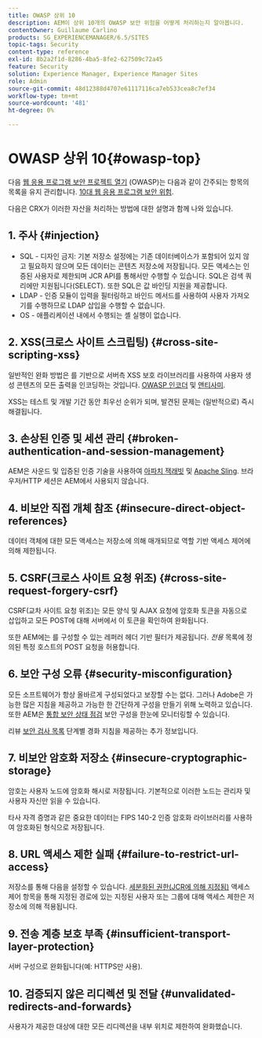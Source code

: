 ```yaml
---
title: OWASP 상위 10
description: AEM이 상위 10개의 OWASP 보안 위험을 어떻게 처리하는지 알아봅니다.
contentOwner: Guillaume Carlino
products: SG_EXPERIENCEMANAGER/6.5/SITES
topic-tags: Security
content-type: reference
exl-id: 8b2a2f1d-8286-4ba5-8fe2-627509c72a45
feature: Security
solution: Experience Manager, Experience Manager Sites
role: Admin
source-git-commit: 48d12388d4707e61117116ca7eb533cea8c7ef34
workflow-type: tm+mt
source-wordcount: '481'
ht-degree: 0%

---
```


# OWASP 상위 10{#owasp-top}

다음 [웹 응용 프로그램 보안 프로젝트 열기](https://owasp.org/) (OWASP)는 다음과 같이 간주되는 항목의 목록을 유지 관리합니다. [10대 웹 응용 프로그램 보안 위험](https://owasp.org/www-project-top-ten/).

다음은 CRX가 이러한 자산을 처리하는 방법에 대한 설명과 함께 나와 있습니다.

## 1. 주사 {#injection}

* SQL - 디자인 금지: 기본 저장소 설정에는 기존 데이터베이스가 포함되어 있지 않고 필요하지 않으며 모든 데이터는 콘텐츠 저장소에 저장됩니다. 모든 액세스는 인증된 사용자로 제한되며 JCR API를 통해서만 수행할 수 있습니다. SQL은 검색 쿼리에만 지원됩니다(SELECT). 또한 SQL은 값 바인딩 지원을 제공합니다.
* LDAP - 인증 모듈이 입력을 필터링하고 바인드 메서드를 사용하여 사용자 가져오기를 수행하므로 LDAP 삽입을 수행할 수 없습니다.
* OS - 애플리케이션 내에서 수행되는 셸 실행이 없습니다.

## 2. XSS(크로스 사이트 스크립팅) {#cross-site-scripting-xss}

일반적인 완화 방법은 를 기반으로 서버측 XSS 보호 라이브러리를 사용하여 사용자 생성 콘텐츠의 모든 출력을 인코딩하는 것입니다. [OWASP 인코더](https://owasp.org/www-project-java-encoder/) 및 [앤티사미](https://wiki.owasp.org/index.php/Category:OWASP_AntiSamy_Project).

XSS는 테스트 및 개발 기간 동안 최우선 순위가 되며, 발견된 문제는 (일반적으로) 즉시 해결됩니다.

## 3. 손상된 인증 및 세션 관리 {#broken-authentication-and-session-management}

AEM은 사운드 및 입증된 인증 기술을 사용하여 [아파치 잭래빗](https://jackrabbit.apache.org/jcr/index.html) 및 [Apache Sling](https://sling.apache.org/). 브라우저/HTTP 세션은 AEM에서 사용되지 않습니다.

## 4. 비보안 직접 개체 참조 {#insecure-direct-object-references}

데이터 객체에 대한 모든 액세스는 저장소에 의해 매개되므로 역할 기반 액세스 제어에 의해 제한됩니다.

## 5. CSRF(크로스 사이트 요청 위조) {#cross-site-request-forgery-csrf}

CSRF(교차 사이트 요청 위조)는 모든 양식 및 AJAX 요청에 암호화 토큰을 자동으로 삽입하고 모든 POST에 대해 서버에서 이 토큰을 확인하여 완화됩니다.

또한 AEM에는 를 구성할 수 있는 레퍼러 헤더 기반 필터가 제공됩니다. *전용* 목록에 정의된 특정 호스트의 POST 요청을 허용합니다.

## 6. 보안 구성 오류 {#security-misconfiguration}

모든 소프트웨어가 항상 올바르게 구성되었다고 보장할 수는 없다. 그러나 Adobe은 가능한 많은 지침을 제공하고 가능한 한 간단하게 구성을 만들기 위해 노력하고 있습니다. 또한 AEM은 [통합 보안 상태 점검](/help/sites-administering/operations-dashboard.md) 보안 구성을 한눈에 모니터링할 수 있습니다.

리뷰 [보안 검사 목록](/help/sites-administering/security-checklist.md) 단계별 경화 지침을 제공하는 추가 정보입니다.

## 7. 비보안 암호화 저장소 {#insecure-cryptographic-storage}

암호는 사용자 노드에 암호화 해시로 저장됩니다. 기본적으로 이러한 노드는 관리자 및 사용자 자신만 읽을 수 있습니다.

타사 자격 증명과 같은 중요한 데이터는 FIPS 140-2 인증 암호화 라이브러리를 사용하여 암호화된 형식으로 저장됩니다.

## 8. URL 액세스 제한 실패 {#failure-to-restrict-url-access}

저장소를 통해 다음을 설정할 수 있습니다. [세분화된 권한(JCR에 의해 지정됨)](https://developer.adobe.com/experience-manager/reference-materials/spec/jcr/2.0/16_Access_Control_Management.html) 액세스 제어 항목을 통해 지정된 경로에 있는 지정된 사용자 또는 그룹에 대해 액세스 제한은 저장소에 의해 적용됩니다.

## 9. 전송 계층 보호 부족 {#insufficient-transport-layer-protection}

서버 구성으로 완화됩니다(예: HTTPS만 사용).

## 10. 검증되지 않은 리디렉션 및 전달 {#unvalidated-redirects-and-forwards}

사용자가 제공한 대상에 대한 모든 리디렉션을 내부 위치로 제한하여 완화했습니다.
